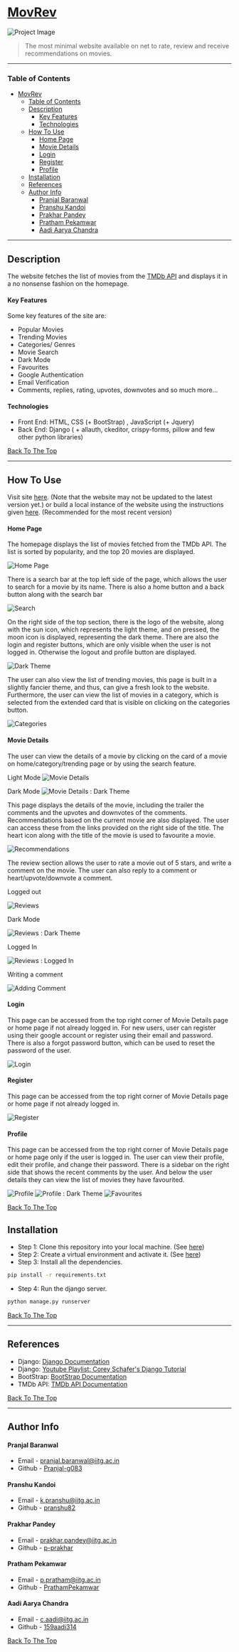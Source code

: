 # [MovRev](https://movrev.pythonanywhere.com/)

![Project Image](assets/banner.png)

> The most minimal website available on net to rate, review and receive recommendations on movies.

---

### Table of Contents

- [MovRev](#movrev)
    - [Table of Contents](#table-of-contents)
  - [Description](#description)
      - [Key Features](#key-features)
      - [Technologies](#technologies)
  - [How To Use](#how-to-use)
      - [Home Page](#home-page)
      - [Movie Details](#movie-details)
      - [Login](#login)
      - [Register](#register)
      - [Profile](#profile)
  - [Installation](#installation)
  - [References](#references)
  - [Author Info](#author-info)
      - [Pranjal Baranwal](#pranjal-baranwal)
      - [Pranshu Kandoi](#pranshu-kandoi)
      - [Prakhar Pandey](#prakhar-pandey)
      - [Pratham Pekamwar](#pratham-pekamwar)
      - [Aadi Aarya Chandra](#aadi-aarya-chandra)

---

## Description

The website fetches the list of movies from the [TMDb API](https://www.themoviedb.org/documentation/api) and displays it in a no nonsense fashion on the homepage. 


#### Key Features
Some key features of the site are:
- Popular Movies
- Trending Movies
- Categories/ Genres
- Movie Search
- Dark Mode
- Favourites
- Google Authentication
- Email Verification
- Comments, replies, rating, upvotes, downvotes and so much more...

#### Technologies

- Front End: HTML, CSS (+ BootStrap) , JavaScript (+ Jquery)
- Back End: Django ( + allauth, ckeditor, crispy-forms, pillow and few other python libraries)

[Back To The Top](#movrev)

---

## How To Use

Visit site [here](https://movrev.pythonanywhere.com/). (Note that the website may not be updated to the latest version yet.)
or build a local instance of the website using the instructions given [here](#installation). (Recommended for the most recent version)


#### Home Page

The homepage displays the list of movies fetched from the TMDb API. The list is sorted by popularity, and the top 20 movies are displayed.

![Home Page](assets/home.png)



There is a search bar at the top left side of the page, which allows the user to search for a movie by its name. There is also a home button and a back button along with the search bar

![Search](assets/search.png)



On the right side of the top section, there is the logo of the website, along with the sun icon, which represents the light theme, and on pressed, the moon icon is displayed, representing the dark theme.
There are also the login and register buttons, which are only visible when the user is not logged in.
Otherwise the logout and profile button are displayed.

![Dark Theme](assets/home-dark.png)



The user can also view the list of trending movies, this page is built in a slightly fancier theme, and thus, can give a fresh look to the website.
Furthermore, the user can view the list of movies in a category, which is selected from the extended card that is visible on clicking on the categories button.

![Categories](assets/categories.png)



#### Movie Details

The user can view the details of a movie by clicking on the card of a movie on home/category/trending page or by using the search feature.

Light Mode
![Movie Details](assets/movie-info.png)

Dark Mode
![Movie Details : Dark Theme](assets/movie-info-dark.png)




This page displays the details of the movie, including the trailer the comments and the upvotes and downvotes of the comments. Recommendations based on the current movie are also displayed. The user can access these from the links provided on the right side of the title. The heart icon along with the title of the movie is used to favourite a movie.

![Recommendations](assets/recommendations.png)





The review section allows the user to rate a movie out of 5 stars, and write a comment on the movie. The user can also reply to a comment or heart/upvote/downvote a comment.

Logged out

![Reviews](assets/reviews.png)



Dark Mode

![Reviews : Dark Theme](assets/reviews-dark.png)



Logged In

![Reviews : Logged In](assets/reviews-logged-in.png)



Writing a comment

![Adding Comment](assets/comment-adding.png)





#### Login

This page can be accessed from the top right corner of Movie Details page or home page if not already logged in.
For new users, user can register using their google account or register using their email and password. There is also a forgot password button, which can be used to reset the password of the user.

![Login](assets/login.png)




#### Register

This page can be accessed from the top right corner of Movie Details page or home page if not already logged in.

![Register](assets/register.png)




#### Profile

This page can be accessed from the top right corner of Movie Details page or home page only if the user is logged in.
The user can view their profile, edit their profile, and change their password.
There is a sidebar on the right side that shows the recent comments by the user. And below the user details they can view the list of movies they have favourited.


![Profile](assets/profile.png)
![Profile : Dark Theme](assets/profile-dark.png)
![Favourites](assets/favourites.png)



[Back To The Top](#movrev)

## Installation

- Step 1: Clone this repository into your local machine. (See [here](https://docs.github.com/en/repositories/creating-and-managing-repositories/cloning-a-repository))
- Step 2: Create a virtual environment and activate it. (See [here](https://docs.python.org/3/tutorial/venv.html))
- Step 3: Install all the dependencies. 
```bash
pip install -r requirements.txt
```

- Step 4: Run the django server. 
```bash
python manage.py runserver
```


[Back To The Top](#movrev)

---

## References

- Django: [Django Documentation](https://docs.djangoproject.com/en/3.0/intro/tutorial01/)
- Django: [Youtube Playlist: Corey Schafer's Django Tutorial](https://youtube.com/playlist?list=PL-osiE80TeTtoQCKZ03TU5fNfx2UY6U4p)
- BootStrap: [BootStrap Documentation](https://getbootstrap.com/docs/4.3/getting-started/introduction/)
- TMDb API: [TMDb API Documentation](https://developers.themoviedb.org/3/getting-started/introduction)

[Back To The Top](#movrev)

---

## Author Info

#### Pranjal Baranwal

- Email - [pranjal.baranwal@iitg.ac.in](mailto:pranjal.baranwal@iitg.ac.in)
- Github - [Pranjal-g083](https://github.com/Pranjal-g083)

#### Pranshu Kandoi

- Email - [k.pranshu@iitg.ac.in](mailto:k.pranshu@iitg.ac.in)
- Github - [pranshu82](https://github.com/pranshu82)

#### Prakhar Pandey

- Email - [prakhar.pandey@iitg.ac.in](mailto:prakhar.pandey@iitg.ac.in)
- Github - [p-prakhar](https://github.com/p-prakhar)

#### Pratham Pekamwar

- Email - [p.pratham@iitg.ac.in](mailto:p.pratham@iitg.ac.in)
- Github - [PrathamPekamwar](https://github.com/PrathamPekamwar)

#### Aadi Aarya Chandra
- Email - [c.aadi@iitg.ac.in](mailto:c.aadi@iitg.ac.in)
- Github - [159aadi314](https://github.com/159aadi314)

[Back To The Top](#movrev)
